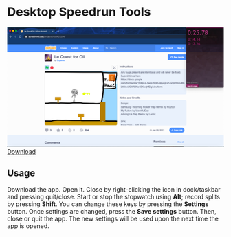 # Desktop Speedrun Tools
<img src="demopic.png"/>
<a href="https://github.com/yikuansun/desktopspeedruntools/releases">Download</a>
<h2>Usage</h2>
Download the app. Open it. Close by right-clicking the icon in dock/taskbar and pressing quit/close. Start or stop the stopwatch using <b>Alt</b>; record splits by pressing <b>Shift</b>. You can change these keys by pressing the <b>Settings</b> button. Once settings are changed, press the <b>Save settings</b> button. Then, close or quit the app. The new settings will be used upon the next time the app is opened.